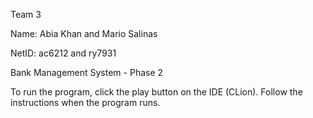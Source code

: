 Team 3


Name: Abia Khan and Mario Salinas 


NetID: ac6212 and ry7931


Bank Management System - Phase 2



To run the program, click the play button on the IDE (CLion). Follow the instructions when the program runs. 
